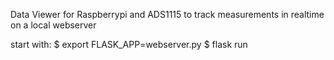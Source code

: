 Data Viewer for Raspberrypi and ADS1115 to track measurements in realtime on a local webserver

start with:
$ export FLASK_APP=webserver.py
$ flask run
